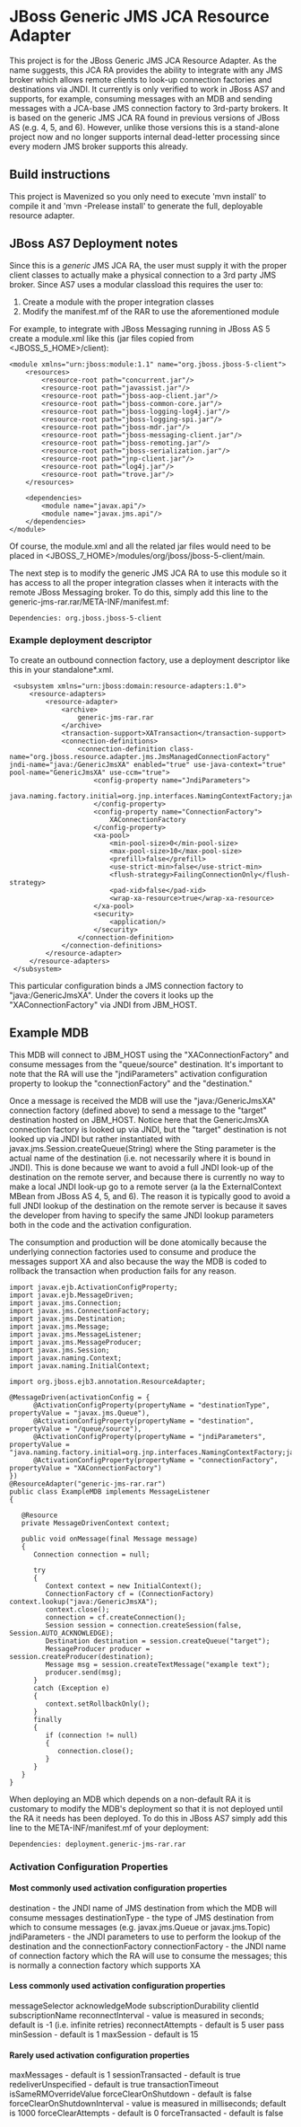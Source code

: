 # JBoss Generic JMS JCA Resource Adapter

This project is for the JBoss Generic JMS JCA Resource Adapter.  As the name suggests, this JCA RA provides the ability to integrate with any JMS broker which allows remote clients to look-up connection factories and destinations via JNDI.  It currently is only verified to work in JBoss AS7 and supports, for example, consuming messages with an MDB and sending messages with a JCA-base JMS connection factory to 3rd-party brokers.  It is based on the generic JMS JCA RA found in previous versions of JBoss AS (e.g. 4, 5, and 6).  However, unlike those versions this is a stand-alone project now and no longer supports internal dead-letter processing since every modern JMS broker supports this already.

## Build instructions

This project is Mavenized so you only need to execute 'mvn install' to compile it and 'mvn -Prelease install' to generate the full, deployable resource adapter.

## JBoss AS7 Deployment notes

Since this is a <em>generic</em> JMS JCA RA, the user must supply it with the proper client classes to actually make a physical connection to a 3rd party JMS broker.  Since AS7 uses a modular classload this requires the user to:

1. Create a module with the proper integration classes 
2. Modify the manifest.mf of the RAR to use the aforementioned module

For example, to integrate with JBoss Messaging running in JBoss AS 5 create a module.xml like this (jar files copied from <JBOSS_5_HOME>/client):

	<module xmlns="urn:jboss:module:1.1" name="org.jboss.jboss-5-client">
	    <resources>
	        <resource-root path="concurrent.jar"/>
	        <resource-root path="javassist.jar"/>
	        <resource-root path="jboss-aop-client.jar"/>
	        <resource-root path="jboss-common-core.jar"/>
	        <resource-root path="jboss-logging-log4j.jar"/>
	        <resource-root path="jboss-logging-spi.jar"/>
	        <resource-root path="jboss-mdr.jar"/>
	        <resource-root path="jboss-messaging-client.jar"/>
	        <resource-root path="jboss-remoting.jar"/>
	        <resource-root path="jboss-serialization.jar"/>
	        <resource-root path="jnp-client.jar"/>
	        <resource-root path="log4j.jar"/>
	        <resource-root path="trove.jar"/>
	    </resources>

	    <dependencies>
	        <module name="javax.api"/>
	        <module name="javax.jms.api"/>
	    </dependencies>
	</module>

Of course, the module.xml and all the related jar files would need to be placed in <JBOSS_7_HOME>/modules/org/jboss/jboss-5-client/main.

The next step is to modify the generic JMS JCA RA to use this module so it has access to all the proper integration classes when it interacts with the remote JBoss Messaging broker.  To do this, simply add this line to the generic-jms-rar.rar/META-INF/manifest.mf:

	Dependencies: org.jboss.jboss-5-client

### Example deployment descriptor

To create an outbound connection factory, use a deployment descriptor like this in your standalone*.xml.

     <subsystem xmlns="urn:jboss:domain:resource-adapters:1.0">
         <resource-adapters>
             <resource-adapter>
                 <archive>
                     generic-jms-rar.rar
                 </archive>
                 <transaction-support>XATransaction</transaction-support>
                 <connection-definitions>
                     <connection-definition class-name="org.jboss.resource.adapter.jms.JmsManagedConnectionFactory" jndi-name="java:/GenericJmsXA" enabled="true" use-java-context="true" pool-name="GenericJmsXA" use-ccm="true">
                         <config-property name="JndiParameters">
                             java.naming.factory.initial=org.jnp.interfaces.NamingContextFactory;java.naming.provider.url=JBM_HOST:1099;java.naming.factory.url.pkgs=org.jboss.naming:org.jnp.interfaces
                         </config-property>
                         <config-property name="ConnectionFactory">
                             XAConnectionFactory
                         </config-property>
                         <xa-pool>
                             <min-pool-size>0</min-pool-size>
                             <max-pool-size>10</max-pool-size>
                             <prefill>false</prefill>
                             <use-strict-min>false</use-strict-min>
                             <flush-strategy>FailingConnectionOnly</flush-strategy>
                             <pad-xid>false</pad-xid>
                             <wrap-xa-resource>true</wrap-xa-resource>
                         </xa-pool>
                         <security>
                             <application/>
                         </security>
                     </connection-definition>
                 </connection-definitions>
             </resource-adapter>
         </resource-adapters>
     </subsystem>

This particular configuration binds a JMS connection factory to "java:/GenericJmsXA".  Under the covers it looks up the "XAConnectionFactory" via JNDI from JBM_HOST.

## Example MDB

This MDB will connect to JBM_HOST using the "XAConnectionFactory" and consume messages from the "queue/source" destination.  It's important to note that the RA will use the "jndiParameters" activation configuration property to lookup the "connectionFactory" and the "destination."

Once a message is received the MDB will use the "java:/GenericJmsXA" connection factory (defined above) to send a message to the "target" destination hosted on JBM_HOST.  Notice here that the GenericJmsXA connection factory is looked up via JNDI, but the "target" destination is not looked up via JNDI but rather instantiated with javax.jms.Session.createQueue(String) where the Sting parameter is the actual name of the destination (i.e. not necessarily where it is bound in JNDI).  This is done because we want to avoid a full JNDI look-up of the destination on the remote server, and because there is currently no way to make a local JNDI look-up go to a remote server (a la the ExternalContext MBean from JBoss AS 4, 5, and 6).  The reason it is typically good to avoid a full JNDI lookup of the destination on the remote server is because it saves the developer from having to specify the same JNDI lookup parameters both in the code and the activation configuration.

The consumption and production will be done atomically because the underlying connection factories used to consume and produce the messages support XA and also because the way the MDB is coded to rollback the transaction when production fails for any reason.

	import javax.ejb.ActivationConfigProperty;
	import javax.ejb.MessageDriven;
	import javax.jms.Connection;
	import javax.jms.ConnectionFactory;
	import javax.jms.Destination;
	import javax.jms.Message;
	import javax.jms.MessageListener;
	import javax.jms.MessageProducer;
	import javax.jms.Session;
	import javax.naming.Context;
	import javax.naming.InitialContext;
	
	import org.jboss.ejb3.annotation.ResourceAdapter;
	
	@MessageDriven(activationConfig = {
	      @ActivationConfigProperty(propertyName = "destinationType", propertyValue = "javax.jms.Queue"),
	      @ActivationConfigProperty(propertyName = "destination", propertyValue = "/queue/source"),
	      @ActivationConfigProperty(propertyName = "jndiParameters", propertyValue = "java.naming.factory.initial=org.jnp.interfaces.NamingContextFactory;java.naming.provider.url=JBM_HOST:1099;java.naming.factory.url.pkgs=org.jboss.naming:org.jnp.interfaces"),
	      @ActivationConfigProperty(propertyName = "connectionFactory", propertyValue = "XAConnectionFactory")
	})
	@ResourceAdapter("generic-jms-rar.rar")
	public class ExampleMDB implements MessageListener
	{

	   @Resource
	   private MessageDrivenContext context;

	   public void onMessage(final Message message)
	   {
	      Connection connection = null;

	      try
	      {
	         Context context = new InitialContext();
	         ConnectionFactory cf = (ConnectionFactory) context.lookup("java:/GenericJmsXA");
	         context.close();
	         connection = cf.createConnection();
	         Session session = connection.createSession(false, Session.AUTO_ACKNOWLEDGE);
	         Destination destination = session.createQueue("target");
	         MessageProducer producer = session.createProducer(destination);
	         Message msg = session.createTextMessage("example text");
	         producer.send(msg);
	      }
	      catch (Exception e)
	      {
	         context.setRollbackOnly();
	      }
	      finally
	      {
	         if (connection != null)
	         {
	            connection.close();
	         }
	      }
	   }
	}

When deploying an MDB which depends on a non-default RA it is customary to modify the MDB's deployment so that it is not deployed until the RA it needs has been deployed.  To do this in JBoss AS7 simply add this line to the META-INF/manifest.mf of your deployment:

	Dependencies: deployment.generic-jms-rar.rar

### Activation Configuration Properties

#### Most commonly used activation configuration properties
destination - the JNDI name of JMS destination from which the MDB will consume messages
destinationType - the type of JMS destination from which to consume messages (e.g. javax.jms.Queue or javax.jms.Topic)
jndiParameters - the JNDI parameters to use to perform the lookup of the destination and the connectionFactory
connectionFactory - the JNDI name of connection factory which the RA will use to consume the messages; this is normally a connection factory which supports XA

#### Less commonly used activation configuration properties
messageSelector
acknowledgeMode
subscriptionDurability
clientId
subscriptionName
reconnectInterval - value is measured in seconds; default is -1 (i.e. infinite retries)
reconnectAttempts - default is 5
user
pass
minSession - default is 1
maxSession - default is 15

#### Rarely used activation configuration properties
maxMessages - default is 1
sessionTransacted - default is true
redeliverUnspecified - default is true
transactionTimeout
isSameRMOverrideValue
forceClearOnShutdown - default is false
forceClearOnShutdownInterval - value is measured in milliseconds; default is 1000
forceClearAttempts - default is 0
forceTransacted - default is false
